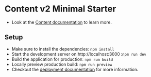 # Content v2 Minimal Starter
- Look at the [Content documentation](https://content.nuxt.com/) to learn more.
## Setup
- Make sure to install the dependencies: `npm install`
- Start the development server on http://localhost:3000 :`npm run dev`
- Build the application for production: `npm run build`
- Locally preview production build: `npm run preview`
- Checkout the [deployment documentation](https://nuxt.com/docs/getting-started/deployment) for more information.


